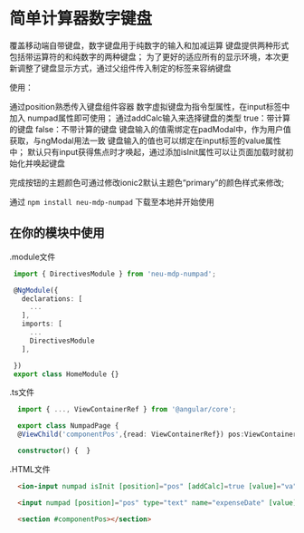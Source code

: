 
# 简单计算器数字键盘

 覆盖移动端自带键盘，数字键盘用于纯数字的输入和加减运算 键盘提供两种形式 包括带运算符的和纯数字的两种键盘；
 为了更好的适应所有的显示环境，本次更新调整了键盘显示方式，通过父组件传入制定的标签来容纳键盘

 使用：

  通过position熟悉传入键盘组件容器
  数字虚拟键盘为指令型属性，在input标签中加入 numpad属性即可使用；
  通过addCalc输入来选择键盘的类型 true：带计算的键盘  false：不带计算的键盘
  键盘输入的值需绑定在padModal中，作为用户值获取，与ngModal用法一致
  键盘输入的值也可以绑定在input标签的value属性中；
  默认只有input获得焦点时才唤起，通过添加isInit属性可以让页面加载时就初始化并唤起键盘

  完成按钮的主题颜色可通过修改ionic2默认主题色“primary”的颜色样式来修改;

  通过 `npm install neu-mdp-numpad` 下载至本地并开始使用
  

## 在你的模块中使用
 .module文件
 ```typescript
  import { DirectivesModule } from 'neu-mdp-numpad';

  @NgModule({
    declarations: [
      ...
    ],
    imports: [
      ...
      DirectivesModule
    ],

  })
  export class HomeModule {}

```
.ts文件
```ts
  import { ..., ViewContainerRef } from '@angular/core';

  export class NumpadPage {
  @ViewChild('componentPos',{read: ViewContainerRef}) pos:ViewContainerRef;

  constructor() {  }

```

.HTML文件
```html
  <ion-input numpad isInit [position]="pos" [addCalc]=true [value]="va" [(padModel)]="va" type="text" name="attachFiles" ></ion-input>

  <input numpad [position]="pos" type="text" name="expenseDate" [value]="va" [(ngModel)]="va">

  <section #componentPos></section>
```